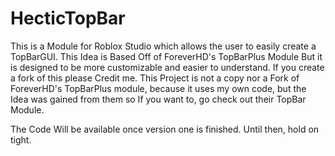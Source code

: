 # HecticTopBar
This is a Module for Roblox Studio which allows the user to easily create a TopBarGUI. This Idea is Based Off of ForeverHD's TopBarPlus Module But it is designed to be more customizable and easier to understand.
If you create a fork of this please Credit me.
This Project is not a copy nor a Fork of ForeverHD's TopBarPlus module, because it uses my own code, but the Idea was gained from them so If you want to, go check out their TopBar Module.

The Code Will be available once version one is finished. Until then, hold on tight.
